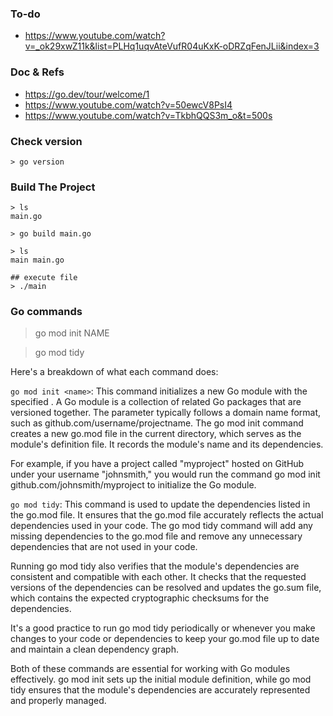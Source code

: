 ### To-do
- https://www.youtube.com/watch?v=_ok29xwZ11k&list=PLHq1uqvAteVufR04uKxK-oDRZqFenJLii&index=3

### Doc & Refs
- https://go.dev/tour/welcome/1
- https://www.youtube.com/watch?v=50ewcV8PsI4
- https://www.youtube.com/watch?v=TkbhQQS3m_o&t=500s

### Check version
```
> go version
```

### Build The Project
```
> ls
main.go

> go build main.go

> ls
main main.go

## execute file
> ./main
```

### Go commands
> go mod init NAME 

> go mod tidy


Here's a breakdown of what each command does:

`go mod init <name>`: 
This command initializes a new Go module with the specified <name>.
A Go module is a collection of related Go packages that are versioned together. 
The <name> parameter typically follows a domain name format, such as github.com/username/projectname. 
The go mod init command creates a new go.mod file in the current directory, which serves as the module's definition file. 
It records the module's name and its dependencies.

For example, if you have a project called "myproject" hosted on GitHub under your username "johnsmith," you would run the command go mod init github.com/johnsmith/myproject to initialize the Go module.

`go mod tidy`: This command is used to update the dependencies listed in the go.mod file. It ensures that the go.mod file accurately reflects the actual dependencies used in your code. The go mod tidy command will add any missing dependencies to the go.mod file and remove any unnecessary dependencies that are not used in your code.

Running go mod tidy also verifies that the module's dependencies are consistent and compatible with each other. It checks that the requested versions of the dependencies can be resolved and updates the go.sum file, which contains the expected cryptographic checksums for the dependencies.

It's a good practice to run go mod tidy periodically or whenever you make changes to your code or dependencies to keep your go.mod file up to date and maintain a clean dependency graph.

Both of these commands are essential for working with Go modules effectively. go mod init sets up the initial module definition, while go mod tidy ensures that the module's dependencies are accurately represented and properly managed.

